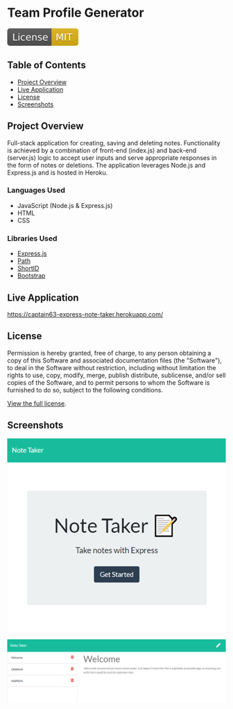 # Team Profile Generator
![MIT license badge](./images/mit-license.svg)

## Table of Contents
- [Project Overview](#project-overview) 
- [Live Application](#live-application)
- [License](#license)
- [Screenshots](#screenshots)

## Project Overview
Full-stack application for creating, saving and deleting notes. Functionality is achieved by a combination of front-end (index.js) and back-end (server.js) logic to accept user inputs and serve appropriate responses in the form of notes or deletions. The application leverages Node.js and Express.js and is hosted in Heroku.

### Languages Used
- JavaScript (Node.js & Express.js)
- HTML
- CSS

### Libraries Used
- [Express.js](https://www.npmjs.com/package/express)
- [Path](https://www.npmjs.com/package/path)
- [ShortID](https://www.npmjs.com/package/shortid)
- [Bootstrap](https://getbootstrap.com/)

## Live Application
https://captain63-express-note-taker.herokuapp.com/

## License
Permission is hereby granted, free of charge, to any person obtaining a copy of this Software and associated documentation files (the "Software"), to deal in the Software without  restriction, including without limitation the rights to use, copy, modify, merge, publish distribute, sublicense, and/or sell copies of the Software, and to permit persons to whom the Software is furnished to do so, subject to the following conditions.

[View the full license](./LICENSE).

## Screenshots
![Screenshot of homepage](./images/homepage-capture.PNG)

![Screenshot of note user interface](./images/note-interface-capture.PNG)